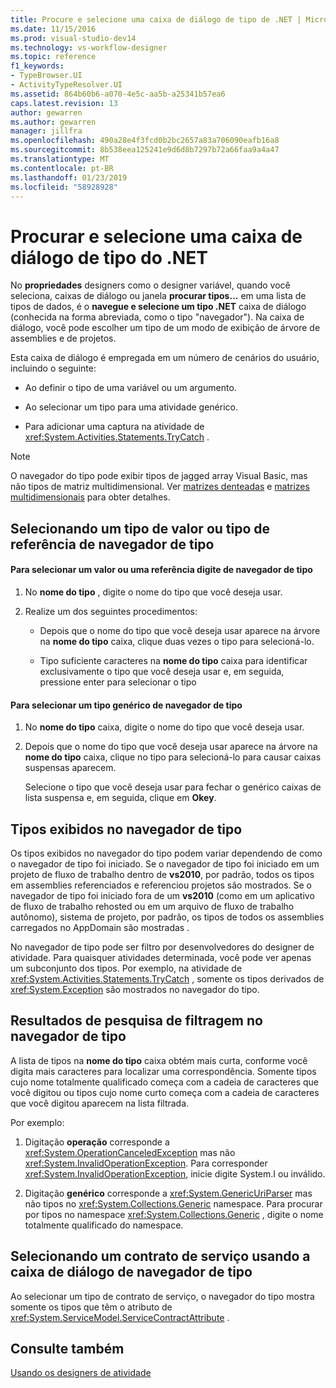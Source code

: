 ```yaml
---
title: Procure e selecione uma caixa de diálogo de tipo de .NET | Microsoft Docs
ms.date: 11/15/2016
ms.prod: visual-studio-dev14
ms.technology: vs-workflow-designer
ms.topic: reference
f1_keywords:
- TypeBrowser.UI
- ActivityTypeResolver.UI
ms.assetid: 864b60b6-a070-4e5c-aa5b-a25341b57ea6
caps.latest.revision: 13
author: gewarren
ms.author: gewarren
manager: jillfra
ms.openlocfilehash: 490a28e4f3fcd0b2bc2657a83a706090eafb16a8
ms.sourcegitcommit: 8b538eea125241e9d6d8b7297b72a66faa9a4a47
ms.translationtype: MT
ms.contentlocale: pt-BR
ms.lasthandoff: 01/23/2019
ms.locfileid: "58928928"
---
```

# <a name="browse-and-select-a-net-type-dialog-box"></a>Procurar e selecione uma caixa de diálogo de tipo do .NET
No **propriedades** designers como o designer variável, quando você seleciona, caixas de diálogo ou janela **procurar tipos...** em uma lista de tipos de dados, é o **navegue e selecione um tipo .NET** caixa de diálogo (conhecida na forma abreviada, como o tipo "navegador"). Na caixa de diálogo, você pode escolher um tipo de um modo de exibição de árvore de assemblies e de projetos.  
  
 Esta caixa de diálogo é empregada em um número de cenários do usuário, incluindo o seguinte:  
  
-   Ao definir o tipo de uma variável ou um argumento.  
  
-   Ao selecionar um tipo para uma atividade genérico.  
  
-   Para adicionar uma captura na atividade de <xref:System.Activities.Statements.TryCatch> .  
  
> [!NOTE]
>  O navegador do tipo pode exibir tipos de jagged array Visual Basic, mas não tipos de matriz multidimensional. Ver [matrizes denteadas](http://go.microsoft.com/fwlink/?LinkId=195226) e [matrizes multidimensionais](http://go.microsoft.com/fwlink/?LinkId=195227) para obter detalhes.  
  
## <a name="selecting-a-value-or-reference-type-from-the-type-browser"></a>Selecionando um tipo de valor ou tipo de referência de navegador de tipo  
  
#### <a name="to-select-a-value-or-reference-type-from-the-type-browser"></a>Para selecionar um valor ou uma referência digite de navegador de tipo  
  
1.  No **nome do tipo** , digite o nome do tipo que você deseja usar.  
  
2.  Realize um dos seguintes procedimentos:  
  
    -   Depois que o nome do tipo que você deseja usar aparece na árvore na **nome do tipo** caixa, clique duas vezes o tipo para selecioná-lo.  
  
    -   Tipo suficiente caracteres na **nome do tipo** caixa para identificar exclusivamente o tipo que você deseja usar e, em seguida, pressione enter para selecionar o tipo  
  
#### <a name="to-select-a-generic-type-from-the-type-browser"></a>Para selecionar um tipo genérico de navegador de tipo  
  
1.  No **nome do tipo** caixa, digite o nome do tipo que você deseja usar.  
  
2.  Depois que o nome do tipo que você deseja usar aparece na árvore na **nome do tipo** caixa, clique no tipo para selecioná-lo para causar caixas suspensas aparecem.  
  
     Selecione o tipo que você deseja usar para fechar o genérico caixas de lista suspensa e, em seguida, clique em **Okey**.  
  
## <a name="types-displayed-in-the-type-browser"></a>Tipos exibidos no navegador de tipo  
 Os tipos exibidos no navegador do tipo podem variar dependendo de como o navegador de tipo foi iniciado. Se o navegador de tipo foi iniciado em um projeto de fluxo de trabalho dentro de **vs2010**, por padrão, todos os tipos em assemblies referenciados e referenciou projetos são mostrados. Se o navegador de tipo foi iniciado fora de um **vs2010** (como em um aplicativo de fluxo de trabalho rehosted ou em um arquivo de fluxo de trabalho autônomo), sistema de projeto, por padrão, os tipos de todos os assemblies carregados no AppDomain são mostradas .  
  
 No navegador de tipo pode ser filtro por desenvolvedores do designer de atividade. Para quaisquer atividades determinada, você pode ver apenas um subconjunto dos tipos. Por exemplo, na atividade de <xref:System.Activities.Statements.TryCatch> , somente os tipos derivados de <xref:System.Exception> são mostrados no navegador do tipo.  
  
## <a name="filtering-search-results-in-the-type-browser"></a>Resultados de pesquisa de filtragem no navegador de tipo  
 A lista de tipos na **nome do tipo** caixa obtém mais curta, conforme você digita mais caracteres para localizar uma correspondência. Somente tipos cujo nome totalmente qualificado começa com a cadeia de caracteres que você digitou ou tipos cujo nome curto começa com a cadeia de caracteres que você digitou aparecem na lista filtrada.  
  
 Por exemplo:  
  
1.  Digitação **operação** corresponde a <xref:System.OperationCanceledException> mas não <xref:System.InvalidOperationException>. Para corresponder <xref:System.InvalidOperationException>, inicie digite System.I ou inválido.  
  
2.  Digitação **genérico** corresponde a <xref:System.GenericUriParser> mas não tipos no <xref:System.Collections.Generic> namespace. Para procurar por tipos no namespace <xref:System.Collections.Generic> , digite o nome totalmente qualificado do namespace.  
  
## <a name="selecting-a-service-contract-using-the-type-browser-dialog"></a>Selecionando um contrato de serviço usando a caixa de diálogo de navegador de tipo  
 Ao selecionar um tipo de contrato de serviço, o navegador do tipo mostra somente os tipos que têm o atributo de <xref:System.ServiceModel.ServiceContractAttribute> .  
  
## <a name="see-also"></a>Consulte também  
 [Usando os designers de atividade](../workflow-designer/using-the-activity-designers.md)